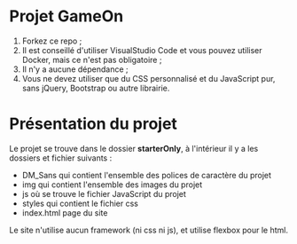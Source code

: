 # Projet GameOn
1. Forkez ce repo ;
2. Il est conseillé d'utiliser VisualStudio Code et vous pouvez utiliser Docker, mais ce n'est pas obligatoire ;
3. Il n'y a aucune dépendance ;
4. Vous ne devez utiliser que du CSS personnalisé et du JavaScript pur, sans jQuery, Bootstrap ou autre librairie.

# Présentation du projet

Le projet se trouve dans le dossier **starterOnly**, à l'intérieur il y a les dossiers et fichier suivants :

- DM_Sans qui contient l'ensemble des polices de caractère du projet
- img qui contient l'ensemble des images du projet
- js où se trouve le fichier JavaScript du projet
- styles qui contient le fichier css
- index.html page du site

Le site n'utilise aucun framework (ni css ni js), et utilise flexbox pour le html.
